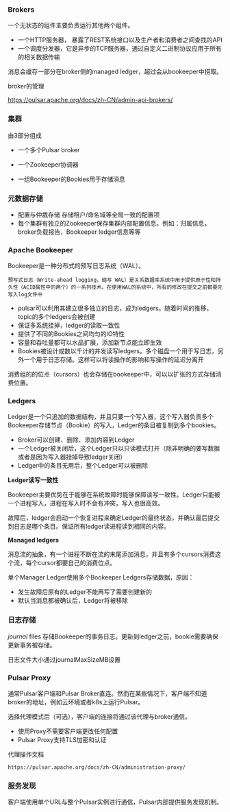 ### Brokers



一个无状态的组件主要负责运行其他两个组件。

* 一个HTTP服务器， 暴露了REST系统接口以及生产者和消费者之间查找的API
* 一个调度分发器，它是异步的TCP服务器，通过自定义二进制协议应用于所有的相关数据传输



消息会缓存一部分在broker侧的managed ledger，超过会从bookeeper中捞取。

broker的管理

https://pulsar.apache.org/docs/zh-CN/admin-api-brokers/





### 集群

由3部分组成

* 一个多个Pulsar broker

* 一个Zookeeper协调器
* 一组Bookeeper的Bookies用于存储消息



### 元数据存储

* 配置与仲裁存储    存储租户/命名域等全局一致的配置项
* 每个集群有独立的Zookeeper保存集群内部配置信息。例如：归属信息，broker负载报告，Bookeeper ledger信息等等



### Apache Bookeeper

Bookeeper是一种分布式的预写日志系统（WAL）。

```
预写式日志（Write-ahead logging，缩写 WAL）是关系数据库系统中用于提供原子性和持久性（ACID属性中的两个）的一系列技术。在使用WAL的系统中，所有的修改在提交之前都要先写入log文件中
```

* pulsar可以利用其建立很多独立的日志，成为ledgers。随着时间的推移，topic的多个ledgers会被创建
* 保证多系统挂掉，ledger的读取一致性
* 提供了不同的Bookies之间均匀的IO特性
* 容量和吞吐量都可以水品扩展，添加新节点能立即生效
* Bookies被设计成数以千计的并发读写ledgers。多个磁盘一个用于写日志，另外一个用于日志存储。这样可以将读操作的影响和写操作的延迟分离开

消费组的的位点（cursors）也会存储在bookeeper中，可以以扩张的方式存储消费位置。



### Ledgers

Ledger是一个只追加的数据结构，并且只要一个写入器，这个写入器负责多个Bookeeper存储节点（Bookie）的写入，Ledger的条目被复制到多个bookies。

* Broker可以创建、删除、添加内容到Ledger
* 一个Ledger被关闭后，这个Ledger只以只读模式打开（除非明确的要写数据或者是因为写入器挂掉导致ledger关闭）
* Ledger中的条目无用后，整个Ledger可以被删除



**Ledger读写一致性**

Bookeeper主要优势在于能够在系统故障时能够保障读写一致性。Ledger只能被一个进程写入，进程在写入时不会有冲突，写入也很高效。

故障后，ledger会启动一个恢复进程来确定Ledger的最终状态，并确认最后提交到日志是哪个条目。保证所有ledger读进程读到相同的内容。



**Managed ledgers**

消息流的抽象，有一个进程不断在流的末尾添加消息，并且有多个cursors消费这个流，每个cursor都要自己的消费位点。

单个Manager Ledger使用多个Bookeeper Ledgers存储数据，原因：

* 发生故障后原有的Ledger不能再写了需要创建新的
* 默认当消息都被确认后，Ledger将被移除



### 日志存储

*journal* files 存储Bookeeper的事务日志。更新到ledger之前，bookie需要确保更新事务被存储。

日志文件大小通过journalMaxSizeMB设置



### Pulsar Proxy

通常Pulsar客户端和Pulsar Broker直连。然而在某些情况下，客户端不知道broker的地址，例如云环境或者k8s上运行Pulsar。

选择代理模式后（可选），客户端的连接将通过该代理与broker通信。

* 使用Proxy不需要客户端更改任何配置
* Pulsar Proxy支持TLS加密和认证

代理操作文档

```
https://pulsar.apache.org/docs/zh-CN/administration-proxy/
```



### 服务发现

客户端使用单个URL与整个Pulsar实例进行通信，Pulsar内部提供服务发现机制。



















